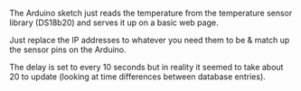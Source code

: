
The Arduino sketch just reads the temperature from the temperature sensor library (DS18b20) and serves it up on a basic web page.

Just replace the IP addresses to whatever you need them to be & match up the sensor pins on the Arduino.

The delay is set to every 10 seconds but in reality it seemed to take about 20 to update (looking at time differences between database entries).